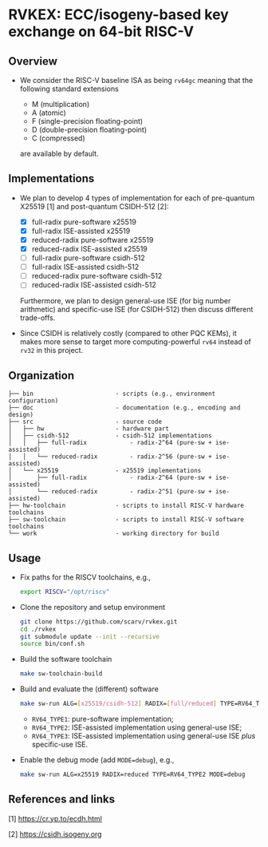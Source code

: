 # RVKEX: ECC/isogeny-based key exchange on 64-bit RISC-V 

## Overview

- We consider the RISC-V baseline ISA as being `rv64gc` meaning that the following standard extensions
  - M      (multiplication)
  - A      (atomic)
  - F      (single-precision floating-point)
  - D      (double-precision floating-point)
  - C      (compressed)

  are available by default.

## Implementations 

- We plan to develop 4 types of implementation for each of pre-quantum X25519 [1] and post-quantum CSIDH-512 [2]:
  - [x] full-radix    pure-software  x25519
  - [x] full-radix    ISE-assisted   x25519
  - [x] reduced-radix pure-software  x25519
  - [x] reduced-radix ISE-assisted   x25519
  - [ ] full-radix    pure-software  csidh-512
  - [ ] full-radix    ISE-assisted   csidh-512
  - [ ] reduced-radix pure-software  csidh-512
  - [ ] reduced-radix ISE-assisted   csidh-512

  Furthermore, we plan to design general-use ISE (for big number arithmetic) and specific-use ISE (for CSIDH-512) then discuss different trade-offs. 

- Since CSIDH is relatively costly (compared to other PQC KEMs), it makes more sense to target more computing-powerful `rv64` instead of `rv32` in this project. 

## Organization 

```
├── bin                       - scripts (e.g., environment configuration)
├── doc                       - documentation (e.g., encoding and design)
├── src                       - source code
│   ├── hw                    - hardware part
│   ├── csidh-512             - csidh-512 implementations
│   │   ├── full-radix            - radix-2^64 (pure-sw + ise-assisted)
│   │   └── reduced-radix         - radix-2^56 (pure-sw + ise-assisted)
│   └── x25519                - x25519 implementations
│       ├── full-radix            - radix-2^64 (pure-sw + ise-assisted)
│       └── reduced-radix         - radix-2^51 (pure-sw + ise-assisted)
├── hw-toolchain              - scripts to install RISC-V hardware toolchains 
├── sw-toolchain              - scripts to install RISC-V software toolchains 
└── work                      - working directory for build
```

## Usage 

- Fix paths for the RISCV toolchains, e.g., 

  ```sh
  export RISCV="/opt/riscv"
  ```
- Clone the repository and setup environment

  ```sh
  git clone https://github.com/scarv/rvkex.git
  cd ./rvkex
  git submodule update --init --recursive
  source bin/conf.sh
  ```

- Build the software toolchain
  ```sh
  make sw-toolchain-build  
  ```

- Build and evaluate the (different) software 
  ```sh
  make sw-run ALG=[x25519/csidh-512] RADIX=[full/reduced] TYPE=RV64_TYPE[1/2/3]
  ```
  - `RV64_TYPE1`: pure-software implementation; 
  - `RV64_TYPE2`: ISE-assisted implementation using general-use ISE; 
  - `RV64_TYPE3`: ISE-assisted implementation using general-use ISE *plus* specific-use ISE.

- Enable the debug mode (add `MODE=debug`), e.g.,
  ```sh
  make sw-run ALG=x25519 RADIX=reduced TYPE=RV64_TYPE2 MODE=debug 
  ```

## References and links

[1] https://cr.yp.to/ecdh.html

[2] https://csidh.isogeny.org

